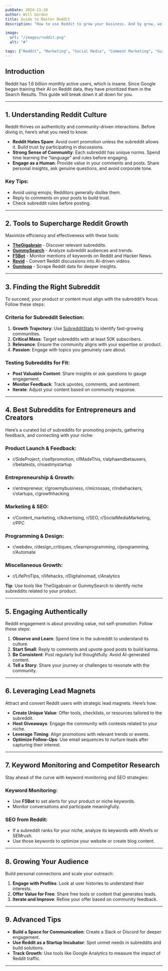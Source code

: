 ```yaml
---
pubDate: 2024-11-20
author: Will Gordon
title: Guide to Master Reddit
description: "How to use Reddit to grow your business. And by grow, we mean make money."

image:
  url: "/images/reddit.png"
  alt: "#"

tags: ["Reddit", "Marketing", "Social Media", "Comment Marketing", "Guide"]
---
```



<!-- /images/thumbnail2.svg -->

## Introduction

Reddit has 1.6 billion monthly active users, which is insane. Since Google began training their AI on Reddit data, they have prioritized them in the Search Results. This guide will break down it all down for you.

---

## 1. Understanding Reddit Culture
Reddit thrives on authenticity and community-driven interactions. Before diving in, here’s what you need to know:

- **Reddit Hates Spam**: Avoid overt promotion unless the subreddit allows it. Build trust by participating in discussions.
- **Strong Sense of Community**: Each subreddit has unique norms. Spend time learning the “language” and rules before engaging.
- **Engage as a Human**: Provide value in your comments and posts. Share personal insights, ask genuine questions, and avoid corporate tone.

### Key Tips:
- Avoid using emojis; Redditors generally dislike them.
- Reply to comments on your posts to build trust.
- Check subreddit rules before posting.

---

## 2. Tools to Supercharge Reddit Growth
Maximize efficiency and effectiveness with these tools:

- **[TheGigabrain](https://thegigabrain.com/)** - Discover relevant subreddits.
- **[GummySearch](https://gummysearch.com/?via=indie-affiliate)** - Analyze subreddit audiences and trends.
- **[F5Bot](https://f5bot.com/)** - Monitor mentions of keywords on Reddit and Hacker News.
- **[Revid](https://www.revid.ai/)** - Convert Reddit discussions into AI-driven videos.
- **[Gumloop](https://www.gumloop.com/)** - Scrape Reddit data for deeper insights.

---

## 3. Finding the Right Subreddit
To succeed, your product or content must align with the subreddit’s focus. Follow these steps:

### Criteria for Subreddit Selection:
1. **Growth Trajectory**: Use [SubredditStats](https://subredditstats.com/) to identify fast-growing communities.
2. **Critical Mass**: Target subreddits with at least 50K subscribers.
3. **Relevance**: Ensure the community aligns with your expertise or product.
4. **Passion**: Engage with topics you genuinely care about.

### Testing Subreddits for Fit:
- **Post Valuable Content**: Share insights or ask questions to gauge engagement.
- **Monitor Feedback**: Track upvotes, comments, and sentiment.
- **Iterate**: Adjust your content based on community response.

---

## 4. Best Subreddits for Entrepreneurs and Creators
Here’s a curated list of subreddits for promoting projects, gathering feedback, and connecting with your niche:

### **Product Launch & Feedback**:
- r/SideProject, r/selfpromotion, r/IMadeThis, r/alphaandbetausers, r/betatests, r/roastmystartup

### **Entrepreneurship & Growth**:
- r/entrepreneur, r/growmybusiness, r/microsaas, r/indiehackers, r/startups, r/growthhacking

### **Marketing & SEO**:
- r/Content_marketing, r/Advertising, r/SEO, r/SocialMediaMarketing, r/PPC

### **Programming & Design**:
- r/webdev, r/design_critiques, r/learnprogramming, r/programming, r/Automate

### **Miscellaneous Growth**:
- r/LifeProTips, r/lifehacks, r/Digitalnomad, r/Analytics

**Tip**: Use tools like TheGigabrain or GummySearch to identify niche subreddits related to your product.

---

## 5. Engaging Authentically
Reddit engagement is about providing value, not self-promotion. Follow these steps:

1. **Observe and Learn**: Spend time in the subreddit to understand its culture.
2. **Start Small**: Reply to comments and upvote good posts to build karma.
3. **Be Consistent**: Post regularly but thoughtfully. Avoid AI-generated content.
4. **Tell a Story**: Share your journey or challenges to resonate with the community.

---

## 6. Leveraging Lead Magnets
Attract and convert Reddit users with strategic lead magnets. Here’s how:

- **Create Unique Value**: Offer tools, checklists, or resources tailored to the subreddit.
- **Host Giveaways**: Engage the community with contests related to your niche.
- **Leverage Timing**: Align promotions with relevant trends or events.
- **Optimize Follow-Ups**: Use email sequences to nurture leads after capturing their interest.

---

## 7. Keyword Monitoring and Competitor Research
Stay ahead of the curve with keyword monitoring and SEO strategies:

### **Keyword Monitoring**:
- Use **F5Bot** to set alerts for your product or niche keywords.
- Monitor conversations and participate meaningfully.

### **SEO from Reddit**:
- If a subreddit ranks for your niche, analyze its keywords with Ahrefs or SEMrush.
- Use those keywords to optimize your website or create blog content.

---

## 8. Growing Your Audience
Build personal connections and scale your outreach:

1. **Engage with Profiles**: Look at user histories to understand their interests.
2. **Offer Value for Free**: Share free tools or content that generates leads.
3. **Iterate and Improve**: Refine your offer based on community feedback.

---

## 9. Advanced Tips
- **Build a Space for Communication**: Create a Slack or Discord for deeper engagement.
- **Use Reddit as a Startup Incubator**: Spot unmet needs in subreddits and build solutions.
- **Track Growth**: Use tools like Google Analytics to measure the impact of Reddit traffic.

---

## 
